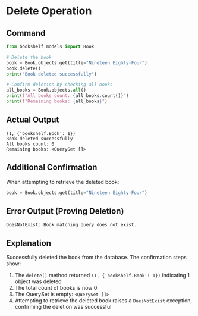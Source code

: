 # Delete Operation

## Command
```python
from bookshelf.models import Book

# Delete the book
book = Book.objects.get(title="Nineteen Eighty-Four")
book.delete()
print("Book deleted successfully")

# Confirm deletion by checking all books
all_books = Book.objects.all()
print(f"All books count: {all_books.count()}")
print(f"Remaining books: {all_books}")
```

## Actual Output
```
(1, {'bookshelf.Book': 1})
Book deleted successfully
All books count: 0
Remaining books: <QuerySet []>
```

## Additional Confirmation
When attempting to retrieve the deleted book:
```python
book = Book.objects.get(title="Nineteen Eighty-Four")
```

## Error Output (Proving Deletion)
```
DoesNotExist: Book matching query does not exist.
```

## Explanation
Successfully deleted the book from the database. The confirmation steps show:
1. The `delete()` method returned `(1, {'bookshelf.Book': 1})` indicating 1 object was deleted
2. The total count of books is now 0
3. The QuerySet is empty: `<QuerySet []>`
4. Attempting to retrieve the deleted book raises a `DoesNotExist` exception, confirming the deletion was successful